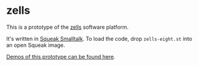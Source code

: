 # zells

This is a prototype of the [zells] software platform.

It's written in [Squeak Smalltalk]. To load the code, drop `zells-eight.st` into an open Squeak image.

[Demos of this prototype can be found here][demos].

[zells]: http://zells.org
[Squeak Smalltalk]: https://squeak.org/
[demos]: https://www.youtube.com/playlist?list=PLwia5ezffHz7GLSDx27yxHn4ueIct4j9u
